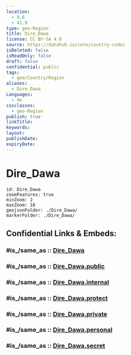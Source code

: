 ```yaml
---
location:
  - 9.6
  - 41.9
type: geo-Region
title: Dire_Dawa
license: CC BY-SA 4.0
source: https://datahub.io/core/country-codes
isDeleted: false
isReadOnly: false
draft: false
confidential: public
tags:
  - geo/Country/Region
aliases:
  - Dire_Dawa
Languages:
  - de
cssclasses:
  - geo-Region
publish: true
linkTitle:
keywords:
layout:
publishDate:
expiryDate:
---
```


# Dire_Dawa

```leaflet
id: Dire_Dawa
zoomFeatures: true 
minZoom: 2 
maxZoom: 18
geojsonFolder: ./Dire_Dawa/
markerFolder: ./Dire_Dawa/
```


## Confidential Links & Embeds: 

### #is_/same_as :: [Dire_Dawa](/_Standards/Earth/Continent/Africa/Africa~East/Ethiopia/Regions~Ethiopia/Dire_Dawa.md) 

### #is_/same_as :: [Dire_Dawa.public](/_public/Earth/Continent/Africa/Africa~East/Ethiopia/Regions~Ethiopia/Dire_Dawa.public.md) 

### #is_/same_as :: [Dire_Dawa.internal](/_internal/Earth/Continent/Africa/Africa~East/Ethiopia/Regions~Ethiopia/Dire_Dawa.internal.md) 

### #is_/same_as :: [Dire_Dawa.protect](/_protect/Earth/Continent/Africa/Africa~East/Ethiopia/Regions~Ethiopia/Dire_Dawa.protect.md) 

### #is_/same_as :: [Dire_Dawa.private](/_private/Earth/Continent/Africa/Africa~East/Ethiopia/Regions~Ethiopia/Dire_Dawa.private.md) 

### #is_/same_as :: [Dire_Dawa.personal](/_personal/Earth/Continent/Africa/Africa~East/Ethiopia/Regions~Ethiopia/Dire_Dawa.personal.md) 

### #is_/same_as :: [Dire_Dawa.secret](/_secret/Earth/Continent/Africa/Africa~East/Ethiopia/Regions~Ethiopia/Dire_Dawa.secret.md)

